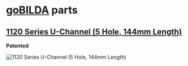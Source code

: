 # [goBILDA](https://www.gobilda.com/) parts
## [1120 Series U-Channel (5 Hole, 144mm Length)](https://www.gobilda.com/1120-series-u-channel-5-hole-144mm-length/)

**Patented**

<img alt='1120 Series U-Channel (5 Hole, 144mm Length)' src='../../../generated_files/parts/gobilda/structure-u-channel-5.svg'/>
